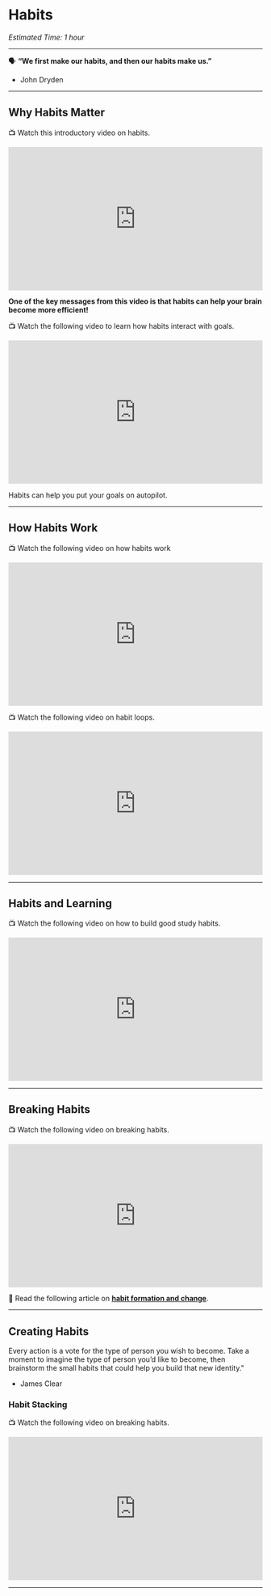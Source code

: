 # Habits

*Estimated Time: 1 hour*

---

<aside>


🗣 **“We first make our habits, and then our habits make us.”**
- John Dryden

</aside>

---

## Why Habits Matter

<aside>


📺 Watch this introductory video on habits.

</aside>

<div style="position: relative; padding-bottom: 56.25%; height: 0;"><iframe src="https://www.youtube.com/embed/vN1aRN5bQQ0" title="YouTube video player" frameborder="0" allow="accelerometer; autoplay; clipboard-write; encrypted-media; gyroscope; picture-in-picture" allowfullscreen style="position: absolute; top: 0; left: 0; width: 100%; height: 100%;"></iframe></div>

**One of the key messages from this video is that habits can help your brain become more efficient!**


<aside>


📺 Watch the following video to learn how habits interact with goals.

</aside>

<div style="position: relative; padding-bottom: 56.25%; height: 0;"><iframe src="https://www.youtube.com/embed/v32ZtHUEqYQ"  title="YouTube video player" frameborder="0" allow="accelerometer; autoplay; clipboard-write; encrypted-media; gyroscope; picture-in-picture" allowfullscreen style="position: absolute; top: 0; left: 0; width: 100%; height: 100%;"></iframe></div>

Habits can help you put your goals on autopilot.

---

## How Habits Work


<aside>


📺 Watch the following video on how habits work

</aside>

<div style="position: relative; padding-bottom: 56.25%; height: 0;"><iframe src="https://www.youtube.com/embed/W1eYrhGeffc"  title="YouTube video player" frameborder="0" allow="accelerometer; autoplay; clipboard-write; encrypted-media; gyroscope; picture-in-picture" allowfullscreen style="position: absolute; top: 0; left: 0; width: 100%; height: 100%;"></iframe></div>


<aside>


📺 Watch the following video on habit loops.

</aside>

<div style="position: relative; padding-bottom: 56.25%; height: 0;"><iframe src="https://www.youtube.com/embed/v9rjMXvVQkw" title="YouTube video player" frameborder="0" allow="accelerometer; autoplay; clipboard-write; encrypted-media; gyroscope; picture-in-picture" allowfullscreen style="position: absolute; top: 0; left: 0; width: 100%; height: 100%;"></iframe></div>

---

## Habits and Learning

<aside>

📺 Watch the following video on how to build good study habits.

</aside>

<div style="position: relative; padding-bottom: 56.25%; height: 0;"><iframe src="https://www.youtube.com/embed/BY4vl0UVkT0" title="YouTube video player" frameborder="0" allow="accelerometer; autoplay; clipboard-write; encrypted-media; gyroscope; picture-in-picture" allowfullscreen style="position: absolute; top: 0; left: 0; width: 100%; height: 100%;"></iframe></div>


---

## Breaking Habits

<aside>


📺 Watch the following video on breaking habits.

</aside>


<div style="position: relative; padding-bottom: 56.25%; height: 0;"><iframe src="https://www.youtube.com/embed/Ogc8JUn-F5I" title="YouTube video player" frameborder="0" allow="accelerometer; autoplay; clipboard-write; encrypted-media; gyroscope; picture-in-picture" allowfullscreen style="position: absolute; top: 0; left: 0; width: 100%; height: 100%;"></iframe></div>

<aside>

📖 Read the following article on [**habit formation and change**](https://dornsife.usc.edu/assets/sites/545/docs/Carden.Wood.2018.pdf).

</aside>

---

## Creating Habits

<aside>
  
Every action is a vote for the type of person you wish to become. Take a moment to imagine the type of person you’d like to become, then brainstorm the small habits that could help you build that new identity."
- James Clear

</aside>


### Habit Stacking

<aside>

📺 Watch the following video on breaking habits.

</aside>


<div style="position: relative; padding-bottom: 56.25%; height: 0;"><iframe src="https://www.youtube.com/embed/zjBhC4C-9KU" title="YouTube video player" frameborder="0" allow="accelerometer; autoplay; clipboard-write; encrypted-media; gyroscope; picture-in-picture" allowfullscreen style="position: absolute; top: 0; left: 0; width: 100%; height: 100%;"></iframe></div>

---
